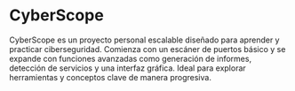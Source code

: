 # CyberScope
CyberScope es un proyecto personal escalable diseñado para aprender y practicar ciberseguridad. Comienza con un escáner de puertos básico y se expande con funciones avanzadas como generación de informes, detección de servicios y una interfaz gráfica. Ideal para explorar herramientas y conceptos clave de manera progresiva.
